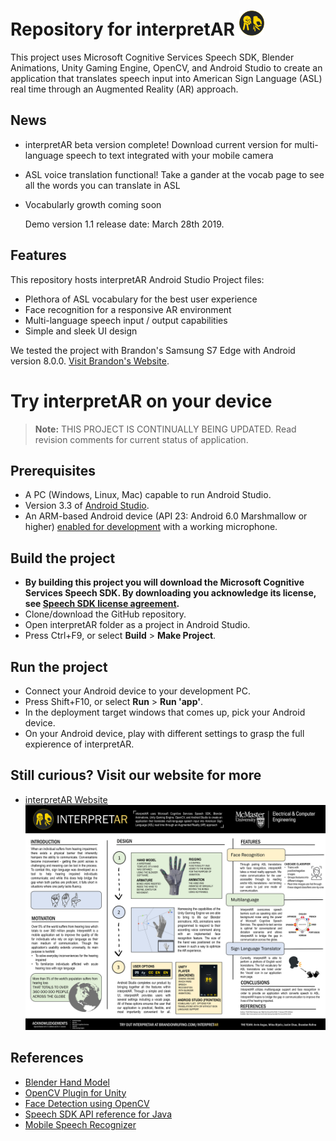 # Repository for interpretAR <img src="logo.png" alt="drawing" width="40" height="40"/>

This project uses Microsoft Cognitive Services Speech SDK, Blender Animations, Unity Gaming Engine, OpenCV, and Android Studio to create an application that translates speech input into American Sign Language (ASL) real time through an Augmented Reality (AR) approach.

## News

* interpretAR beta version complete! Download current version for multi-language speech to text integrated with your mobile camera
* ASL voice translation functional! Take a gander at the vocab page to see all the words you can translate in ASL
* Vocabularly growth coming soon
  
  Demo version 1.1 release date: March 28th 2019. 

## Features

This repository hosts interpretAR Android Studio Project files:
* Plethora of ASL vocabulary for the best user experience
* Face recognition for a responsive AR environment
* Multi-language speech input / output capabilities
* Simple and sleek UI design

We tested the project with Brandon's Samsung S7 Edge with Android version 8.0.0. [Visit Brandon's Website](http://brandonrufino.com/). 

# Try interpretAR on your device

> **Note:**
>THIS PROJECT IS CONTINUALLY BEING UPDATED. Read revision comments for current status of application.

## Prerequisites

* A PC (Windows, Linux, Mac) capable to run Android Studio.
* Version 3.3 of [Android Studio](https://developer.android.com/studio/).
* An ARM-based Android device (API 23: Android 6.0 Marshmallow or higher) [enabled for development](https://developer.android.com/studio/debug/dev-options) with a working microphone.

## Build the project

* **By building this project you will download the Microsoft Cognitive Services Speech SDK. By downloading you acknowledge its license, see [Speech SDK license agreement](https://aka.ms/csspeech/license201809).**
* Clone/download the GitHub repository.
* Open interpretAR folder as a project in Android Studio.
* Press Ctrl+F9, or select **Build** \> **Make Project**.

## Run the project

* Connect your Android device to your development PC.
* Press Shift+F10, or select **Run** \> **Run 'app'**.
* In the deployment target windows that comes up, pick your Android device.
* On your Android device, play with different settings to grasp the full expierence of interpretAR.

## Still curious? Visit our website for more
* [interpretAR Website](https://brandonrufino.com/interpretar/)
![interpretAR Poster](interpretar_poster.png)

## References
* [Blender Hand Model](https://sketchfab.com/3d-models/hand-low-poly-d6c802a74a174c8c805deb20186d1877?fbclid=IwAR0rjTAgqOO27wYq6uFCOKXr_hViTXNGkexEA96wHWuEGJ9F1XQuUKHoGDY)
* [OpenCV Plugin for Unity](https://enoxsoftware.com/opencvforunity/)
* [Face Detection using OpenCV](https://docs.opencv.org/3.4.3/d7/d8b/tutorial_py_face_detection.html)
* [Speech SDK API reference for Java](https://aka.ms/csspeech/javaref)
* [Mobile Speech Recognizer](http://kokosoft.pl/docs/speechrecognition/readme.pdf)

